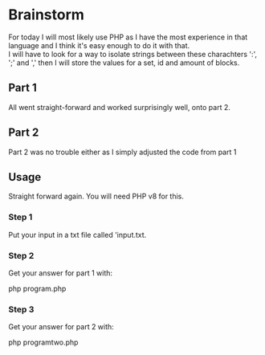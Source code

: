 # Brainstorm
For today I will most likely use PHP as I have the most experience in that language and I think it's easy enough to do it with that.\
I will have to look for a way to isolate strings between these charachters ':', ';' and ',' then I will store the values for a set, id and amount of blocks.

## Part 1
All went straight-forward and worked surprisingly well, onto part 2.

## Part 2
Part 2 was no trouble either as I simply adjusted the code from part 1

## Usage
Straight forward again. You will need PHP v8 for this.

### Step 1
Put your input in a txt file called 'input.txt.

### Step 2
Get your answer for part 1 with: <p>php program.php</p>

### Step 3
Get your answer for part 2 with: <p>php programtwo.php</p>